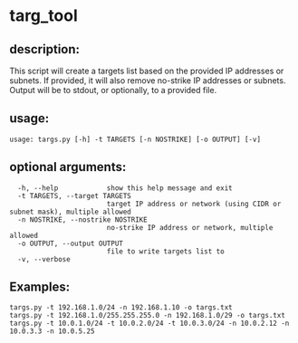 # targ_tool
## description:
This script will create a targets list based on the provided IP addresses or subnets.  If provided, it will also remove no-strike IP addresses or subnets.  Output will be to stdout, or optionally, to a provided file.

## usage:
`usage: targs.py [-h] -t TARGETS [-n NOSTRIKE] [-o OUTPUT] [-v]`

## optional arguments:
```
  -h, --help            show this help message and exit
  -t TARGETS, --target TARGETS
                        target IP address or network (using CIDR or subnet mask), multiple allowed
  -n NOSTRIKE, --nostrike NOSTRIKE
                        no-strike IP address or network, multiple allowed
  -o OUTPUT, --output OUTPUT
                        file to write targets list to
  -v, --verbose
```
## Examples:
```
targs.py -t 192.168.1.0/24 -n 192.168.1.10 -o targs.txt
targs.py -t 192.168.1.0/255.255.255.0 -n 192.168.1.0/29 -o targs.txt
targs.py -t 10.0.1.0/24 -t 10.0.2.0/24 -t 10.0.3.0/24 -n 10.0.2.12 -n 10.0.3.3 -n 10.0.5.25
```
